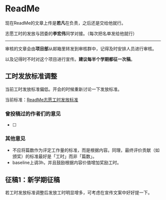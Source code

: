 # ReadMe

现在ReadMe的文章上传是**若凡**在负责，之后还是交给他就行。

志愿工时的发放与团委的**李宏伟**同学对接。（每次把名单发给他就行）

---

审核的文章会由**项目部**从邮箱里转发到审核群中，记得及时安排人员进行审核。

以及记得时不时对这个项目进行宣传。**建议每半个学期都征一次稿**。

## 工时发放标准调整

当前工时发放标准偏低。开会的时候重新讨论一下发放标准。

当前标准：[ReadMe志愿工时发放标准](https://ssast-readme.github.io/ReadMe%E5%BF%97%E6%84%BF%E5%B7%A5%E6%97%B6%E5%8F%91%E6%94%BE%E6%A0%87%E5%87%86)

### 曾投稿过的作者们的意见

- [ ] 

### 其他意见

- 不应将篇数作为评定工作量的标准，而是根据内容。同理，最终评价贡献（如颁奖）的标准最好是「工时」而非「篇数」。
- baseline上调3h，并且鼓励根据内容价值增加奖励工时。

## 征稿1：新学期征稿

若工时发放标准调整后发放工时明显增多，可考虑在宣传文案中好好提一下。
